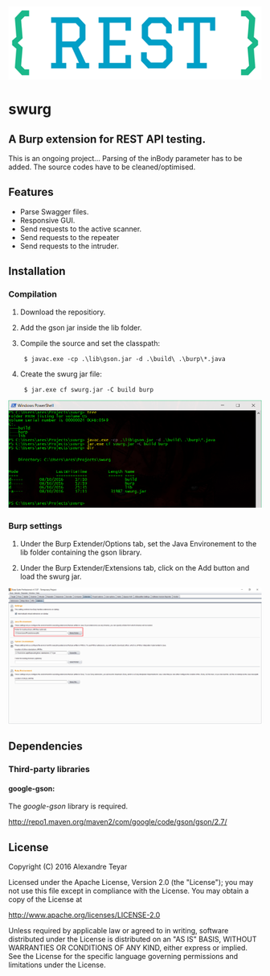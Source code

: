 ![swurg](images/swurg_logo.png)
# swurg
## A Burp extension for REST API testing.

This is an ongoing project... 
Parsing of the inBody parameter has to be added.
The source codes have to be cleaned/optimised.

## Features
* Parse Swagger files.
* Responsive GUI.
* Send requests to the active scanner.
* Send requests to the repeater
* Send requests to the intruder.

## Installation
### Compilation
1. Download the repositiory.

2. Add the gson jar inside the lib folder.

2. Compile the source and set the classpath:

		$ javac.exe -cp .\lib\gson.jar -d .\build\ .\burp\*.java

3. Create the swurg jar file:

		$ jar.exe cf swurg.jar -C build burp

![compilation](images/compilation.png)

### Burp settings
1. Under the Burp Extender/Options tab, set the Java Environement to the lib folder containing the gson library.

2. Under the Burp Extender/Extensions tab, click on the Add button and load the swurg jar. 

![burp_settings](images/burp_settings.png)

## Dependencies
### Third-party libraries
#### google-gson:
The *google-gson* library is required. 

<http://repo1.maven.org/maven2/com/google/code/gson/gson/2.7/>

## License
   Copyright (C) 2016 Alexandre Teyar

Licensed under the Apache License, Version 2.0 (the "License");
you may not use this file except in compliance with the License.
You may obtain a copy of the License at

<http://www.apache.org/licenses/LICENSE-2.0>

Unless required by applicable law or agreed to in writing, software
distributed under the License is distributed on an "AS IS" BASIS,
WITHOUT WARRANTIES OR CONDITIONS OF ANY KIND, either express or implied.
See the License for the specific language governing permissions and
   limitations under the License. 